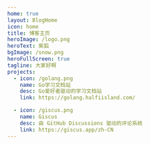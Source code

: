 ```yaml
---
home: true
layout: BlogHome
icon: home
title: 博客主页
heroImage: /logo.png
heroText: 紫狐
bgImage: /snow.png
heroFullScreen: true
tagline: 大家好啊
projects:
  - icon: /golang.png
    name: Go学习文档站
    desc: Go爱好者驱动的学习文档站
    link: https://golang.halfiisland.com/

  - icon: /giscus.png
    name: Giscus
    desc: 由 GitHub Discussions 驱动的评论系统
    link: https://giscus.app/zh-CN
---
```

